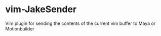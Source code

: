 # vim-JakeSender
Vim plugin for sending the contents of the current vim buffer to Maya or Motionbuilder
